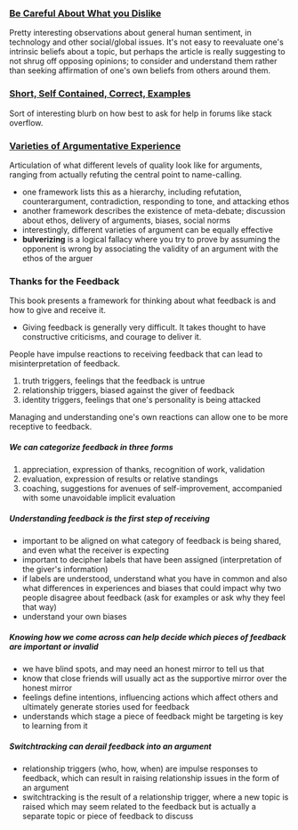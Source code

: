 ### [Be Careful About What you Dislike](http://lucumr.pocoo.org/2016/11/5/be-careful-about-what-you-dislike/)
Pretty interesting observations about general human sentiment, in technology and other social/global issues. It's not easy to reevaluate one's intrinsic beliefs about a topic, but perhaps the article is really suggesting to not shrug off opposing opinions; to consider and understand them rather than seeking affirmation of one's own beliefs from others around them.

### [Short, Self Contained, Correct, Examples](http://sscce.org/)
Sort of interesting blurb on how best to ask for help in forums like stack overflow.

### [Varieties of Argumentative Experience](http://slatestarcodex.com/2018/05/08/varieties-of-argumentative-experience/)
Articulation of what different levels of quality look like for arguments, ranging from actually refuting the central point to name-calling.
- one framework lists this as a hierarchy, including refutation, counterargument, contradiction, responding to tone, and attacking ethos
- another framework describes the existence of meta-debate; discussion about ethos, delivery of arguments, biases, social norms
- interestingly, different varieties of argument can be equally effective
- **bulverizing** is a logical fallacy where you try to prove by assuming the opponent is wrong by associating the validity of an argument with the ethos of the arguer

### Thanks for the Feedback
This book presents a framework for thinking about what feedback is and how to give and receive it.

- Giving feedback is generally very difficult. It takes thought to have constructive criticisms, and courage to deliver it.

People have impulse reactions to receiving feedback that can lead to misinterpretation of feedback.

1. truth triggers, feelings that the feedback is untrue
2. relationship triggers, biased against the giver of feedback
3. identity triggers, feelings that one's personality is being attacked

Managing and understanding one's own reactions can allow one to be more receptive to feedback.

##### We can categorize feedback in three forms

1. appreciation, expression of thanks, recognition of work, validation
2. evaluation, expression of results or relative standings
3. coaching, suggestions for avenues of self-improvement, accompanied with some unavoidable implicit evaluation

##### Understanding feedback is the first step of receiving
- important to be aligned on what category of feedback is being shared, and even what the receiver is expecting
- important to decipher labels that have been assigned (interpretation of the giver's information)
- if labels are understood, understand what you have in common and also what differences in experiences and biases that could impact why two people disagree about feedback (ask for examples or ask why they feel that way)
- understand your own biases

##### Knowing how we come across can help decide which pieces of feedback are important or invalid
- we have blind spots, and may need an honest mirror to tell us that
- know that close friends will usually act as the supportive mirror over the honest mirror
- feelings define intentions, influencing actions which affect others and ultimately generate stories used for feedback
- understands which stage a piece of feedback might be targeting is key to learning from it

##### Switchtracking can derail feedback into an argument
- relationship triggers (who, how, when) are impulse responses to feedback, which can result in raising relationship issues in the form of an argument
- switchtracking is the result of a relationship trigger, where a new topic is raised which may seem related to the feedback but is actually a separate topic or piece of feedback to discuss
